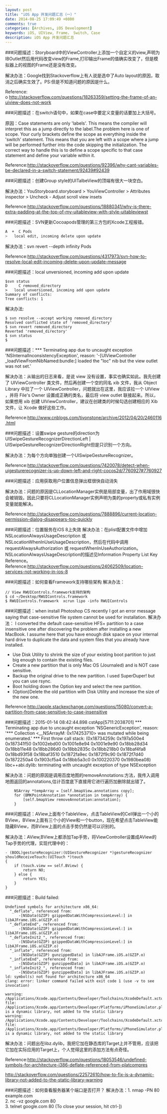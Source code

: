 ```yaml
---
layout: post
title: "iOS App 开发问题汇总（一）"
date: 2014-08-25 17:09:49 +0800
comments: true
categories: [Archives, iOS Development]
keywords: iOS, UIView, Frame， Switch, Case
description: iOS App 开发问题汇总
---
```


###问题描述：Storyboard中的ViewController上添加一个自定义的view,声明为IBOutlet然后用代码改变view的Frame,打印输出Frame的值确实改变了，但是模拟器上的视图的Frame还是没有改变。

  解决办法：Google找到Stackoverflow上有人说是选中了Auto layout的原因，取消之后确实生效了。PS:但是不知道问题的原因是什么。

Reference:  
o http://stackoverflow.com/questions/18263359/setting-the-frame-of-an-uiview-does-not-work

###问题描述：在switch语句中，如果在case中要定义变量的话要加上大括号。

原因：Case statements are only 'labels'. This means the compiler will interpret this as a jump directly to the label.The problem here is one of scope. Your curly brackets define the scope as everything inside the 'switch' statement. This means that you are left with a scope where a jump will be performed further into the code skipping the initialization. The correct way to handle this is to define a scope specific to that case statement and define your variable within it.  

Reference:http://stackoverflow.com/questions/92396/why-cant-variables-be-declared-in-a-switch-statement/92439#92439

###问题描述：创建Group style的UITalbeView的顶端有很大一块空白。  

解决办法：YouStoryboard.storyboard > YouViewController > Attributes inspector > Uncheck - Adjust scroll view insets    

Reference:http://stackoverflow.com/questions/18880341/why-is-there-extra-padding-at-the-top-of-my-uitableview-with-style-uitableviewst   

<!-- more -->

###问题描述：SVN更新Cocoapods管理的第三方包的Xcode工程报错。    
```bash
A  +  C Pods
>   local edit, incoming delete upon update
```

解决办法：svn revert --depth infinity Pods  

Reference:http://stackoverflow.com/questions/4317973/svn-how-to-resolve-local-edit-incoming-delete-upon-update-message  

###问题描述：local unversioned, incoming add upon update

```
$svn status
D     C removed_directory
>   local unversioned, incoming add upon update
Summary of conflicts:
Tree conflicts: 1
```

解决办法:

```
$ svn resolve --accept working removed_directory
Resolved conflicted state of 'removed_directory'
$ svn revert removed_directory
Reverted 'removed_directory'
$ svn status
$
```


###问题描述：*** Terminating app due to uncaught exception 'NSInternalInconsistencyException', reason: '-[UIViewController _loadViewFromNibNamed:bundle:] loaded the "loc" nib but the view outlet was not set.'    

解决办法：从输出的日志来看，是说 view 没有设置，事实也确实如此。我先创建了 UIViewController 类文件，然后再创建一个空的同名 xib 文件，我从 Object Library 中拉了一个 UIViewController，问题就出在这里，我应该拉一个 UIView ，并将 File's Owner 设置成正确的类名，最后将 view outlet 联接起来。所以，如果想用 xib 创建 UIViewController，建议在创建类的时候勾选创建相应的 Xib 文件，让 Xcode 做好这些工作。   

Reference:http://www.cnblogs.com/tivonstone/archive/2012/04/20/2460116.html    

###问题描述：设置swipe gesture的direction为UISwipeGestureRecognizerDirectionLeft | UISwipeGestureRecognizerDirectionRight但是只识别一个方向。   

解决办法：为每个方向单独创建一个UISwipeGestureRecognizer。   

Reference:http://stackoverflow.com/questions/7420078/detect-when-uigesturerecognizer-is-up-down-left-and-right-cocos2d/7760927#7760927    


###问题描述：应用获取用户位置信息弹出框很快自动消失

解决办法：问题的原因是CLLocationManager实例是局部变量，出了作用域很快会被销毁。因此只要将CLLocationManager实例声明为类的property或私有实例变量就能解决。

Reference:http://stackoverflow.com/questions/7888896/current-location-permission-dialog-disappears-too-quickly 

###问题描述：位置服务在iOS 8上失效
解决办法：在plist配置文件中增加NSLocationAlwaysUsageDescription 或NSLocationWhenInUseUsageDescription，然后在代码中调用requestAlwaysAuthorization 或 requestWhenInUseAuthorization。NSLocationAlwaysUsageDescription的描述见Information Property List Key Reference。
Reference:http://stackoverflow.com/questions/24062509/location-services-not-working-in-ios-8

###问题描述：如何查看Framework支持哪些架构
解决办法：

```
// View RWUIControls.framework支持的架构
$ cd ~/Desktop/RWUIControls.framework
$ RWUIControls.framework  xcrun lipo -info RWUIControls
```

###问题描述：when install Photoshop CS recently I got an error message saying that case-sensitive file system cannot be used for installation.
解决办法：
I converted the default case-sensitive HFS+ partition to a case insensitive one after discovering the problem after installing a new MacBook. I assume here that you have enough disk space on your internal hard drive to duplicate the data and system files that you already have installed.

* Use Disk Utility to shrink the size of your existing boot partition to just big enough to contain the existing files.
* Create a new partition that is only Mac OS (Journaled) and is NOT case sensitive.
* Backup the original drive to the new partition. I used SuperDuper! but you can use rsync.
* Boot holding down the Option key and select the new partition.
* (Option)Delete the old partition with Disk Utility and increase the size of the new one.

Reference:http://apple.stackexchange.com/questions/15080/convert-a-partition-from-case-sensitive-to-case-insensitive

###问题描述：2015-01-14 08:42:44.898 cstApp[5711:2038701] *** Terminating app due to uncaught exception 'NSGenericException', reason: '*** Collection <__NSArrayM: 0x174253710> was mutated while being enumerated.'
*** First throw call stack:
(0x18734259c 0x197a500e4 0x187341f50 0x1002ebd00 0x1001e8e94 0x1001e9e90 0x18bb28d34 0x18bb11e48 0x18bb286d0 0x18bb2835c 0x18bb218b0 0x18baf4fa8 0x18bd93f58 0x18baf3510 0x1872fa9ec 0x1872f9c90 0x1872f7d40 0x1872250a4 0x1903cf5a4 0x18bb5a3c0 0x100220370 0x1980bea08)
libc++abi.dylib: terminating with uncaught exception of type NSException

解决办法：问题的原因是调用百度地图的removeAnnotations:方法，我传入调用地图返回的annotations,估计百度底下直接用它进行遍历加删除就出错了。

```
    NSArray *tempArray = [self.bmapView.annotations copy];
    for (BMKPointAnnotation *annotation in tempArray) {
        [self.bmapView removeAnnotation:annotation];
    }
```

###问题描述：AView上面有个TableView，点击TableView的Cell弹出一个小的BView，BView上面有三个小的View和一个button，现在希望点击TableView能隐藏BView，而BView上面的点击手势仍然是可以识别的。

解决办法：AView,BView上都添加Tap手势，将ViewController设置成AView的Tap手势的代理，实现代理中的：

```
- (BOOL)gestureRecognizer:(UIGestureRecognizer *)gestureRecognizer shouldReceiveTouch:(UITouch *)touch
{
    if (touch.view == self.BView) {
        return NO;
    } else {
        return YES;
    }
}
```

###问题描述：Build failed:

```
Undefined symbols for architecture x86_64:
  "_deflate", referenced from:
      -[NSData(GZIP) gzippedDataWithCompressionLevel:] in libAJFrame.iOS.a(GZIP.o)
  "_deflateEnd", referenced from:
      -[NSData(GZIP) gzippedDataWithCompressionLevel:] in libAJFrame.iOS.a(GZIP.o)
  "_deflateInit2_", referenced from:
      -[NSData(GZIP) gzippedDataWithCompressionLevel:] in libAJFrame.iOS.a(GZIP.o)
  "_inflate", referenced from:
      -[NSData(GZIP) gunzippedData] in libAJFrame.iOS.a(GZIP.o)
  "_inflateEnd", referenced from:
      -[NSData(GZIP) gunzippedData] in libAJFrame.iOS.a(GZIP.o)
  "_inflateInit2_", referenced from:
      -[NSData(GZIP) gunzippedData] in libAJFrame.iOS.a(GZIP.o)
ld: symbol(s) not found for architecture x86_64
clang: error: linker command failed with exit code 1 (use -v to see invocation)

warning: /Applications/Xcode.app/Contents/Developer/Toolchains/XcodeDefault.xctoolchain/usr/bin/libtool: file: /Applications/Xcode.app/Contents/Developer/Platforms/iPhoneSimulator.platform/Developer/SDKs/iPhoneSimulator8.1.sdk/usr/lib/libz.dylib is a dynamic library, not added to the static library
warning: /Applications/Xcode.app/Contents/Developer/Toolchains/XcodeDefault.xctoolchain/usr/bin/libtool: file: /Applications/Xcode.app/Contents/Developer/Platforms/iPhoneSimulator.platform/Developer/SDKs/iPhoneSimulator8.1.sdk/usr/lib/libz.dylib is a dynamic library, not added to the static library
```
解决办法：问题出在libz.dylib，我把它加在静态库的Target上并不管用，应该把它加在实际应用的Target上，个人觉得这里的添加方法有点奇怪。

Reference:http://stackoverflow.com/questions/18053546/undefined-symbols-for-architecture-i386-deflate-referenced-from-platcompres  

http://stackoverflow.com/questions/22572610/how-to-fix-is-a-dynamic-library-not-added-to-the-static-library-warning  

###问题描述：如何查看服务器某个端口是否打开？
解决办法：1. nmap -PN 80 example.com  
2. nc -vz google.com 80  
3. telnet google.com 80 (To close your session, hit ctrl-])  



